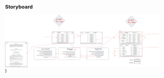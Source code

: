 ### Storyboard

![Storyboard](https://github.com/A5TUT0/OnlineShop/blob/main/Storyboard/StoryboardPNG))

